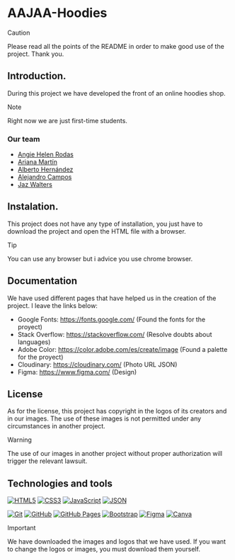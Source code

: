 # AAJAA-Hoodies

>[!CAUTION]
>Please read all the points of the README in order to make good use of the project. Thank you.
## Introduction.
During this project we have developed the front of an online hoodies shop.

>[!NOTE]
>Right now we are just first-time students.

### Our team

- [Angie Helen Rodas](https://github.com/angiehelensanchez)
- [Ariana Martín](https://github.com/ArianaMartinMartinez)
- [Alberto Hernández](https://github.com/TOKIO-V2)
- [Alejandro Campos](https://github.com/Camposx)
- [Jaz Walters](https://github.com/Jaz356)

## Instalation.
This project does not have any type of installation, you just have to download the project and open the HTML file with a browser.
>[!TIP]
>You can use any browser but i advice you use chrome browser.


## Documentation
We have used different pages that have helped us in the creation of the project. I leave the links below:
- Google Fonts: https://fonts.google.com/ (Found the fonts for the proyect)
- Stack Overflow: https://stackoverflow.com/ (Resolve doubts about languages)
- Adobe Color: https://color.adobe.com/es/create/image (Found a palette for the proyect)
- Cloudinary: https://cloudinary.com/ (Photo URL JSON)
- Figma: https://www.figma.com/ (Design)


## License

As for the license, this project has copyright in the logos of its creators and in our images. The use of these images is not permitted under any circumstances in another project.
>[!WARNING]
>The use of our images in another project without proper authorization will trigger the relevant lawsuit.

## Technologies and tools

<a href='https://github.com/shivamkapasia0' target="_blank"><img alt='HTML5' src='https://img.shields.io/badge/HTML5-100000?style=for-the-badge&logo=HTML5&logoColor=white&labelColor=E34F26&color=E34F26'/></a>
<a href='https://github.com/shivamkapasia0' target="_blank"><img alt='CSS3' src='https://img.shields.io/badge/CSS3-100000?style=for-the-badge&logo=CSS3&logoColor=white&labelColor=1572B6&color=1572B6'/></a>
<a href='https://github.com/shivamkapasia0' target="_blank"><img alt='JavaScript' src='https://img.shields.io/badge/JavaScript-100000?style=for-the-badge&logo=JavaScript&logoColor=white&labelColor=F7DF1E&color=F7DF1E'/></a>
<a href='https://github.com/shivamkapasia0' target="_blank"><img alt='JSON' src='https://img.shields.io/badge/JSON-100000?style=for-the-badge&logo=JSON&logoColor=white&labelColor=000000&color=000000'/></a>

<a href='https://github.com/shivamkapasia0' target="_blank"><img alt='Git' src='https://img.shields.io/badge/Git-100000?style=for-the-badge&logo=Git&logoColor=white&labelColor=F05032&color=F05032'/></a>
<a href='https://github.com/shivamkapasia0' target="_blank"><img alt='GitHub' src='https://img.shields.io/badge/GitHub-100000?style=for-the-badge&logo=GitHub&logoColor=white&labelColor=181717&color=181717'/></a>
<a href='https://github.com/shivamkapasia0' target="_blank"><img alt='GitHub Pages' src='https://img.shields.io/badge/GitHub_Pages-100000?style=for-the-badge&logo=GitHub Pages&logoColor=white&labelColor=222222&color=222222'/></a>
<a href='https://github.com/shivamkapasia0' target="_blank"><img alt='Bootstrap' src='https://img.shields.io/badge/Bootstrap-100000?style=for-the-badge&logo=Bootstrap&logoColor=white&labelColor=7952B3&color=7952B3'/></a>
<a href='https://github.com/shivamkapasia0' target="_blank"><img alt='Figma' src='https://img.shields.io/badge/Figma-100000?style=for-the-badge&logo=Figma&logoColor=white&labelColor=F24E1E&color=F24E1E'/></a>
<a href='https://github.com/shivamkapasia0' target="_blank"><img alt='Canva' src='https://img.shields.io/badge/Canvas-100000?style=for-the-badge&logo=Canva&logoColor=white&labelColor=00C4CC&color=00C4CC'/></a>

>[!IMPORTANT]
>We have downloaded the images and logos that we have used. If you want to change the logos or images, you must download them yourself.
